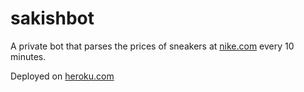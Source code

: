 # sakishbot
A private bot that parses the prices of sneakers at [nike.com](https://www.nike.com/) every 10 minutes.

Deployed on [heroku.com](https://www.heroku.com/)
